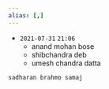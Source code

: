 ```yaml
---
alias: [,]
---
```


- `2021-07-31`  `21:06`
	- anand mohan bose
	- shibchandra deb
	- umesh chandra datta

```query
sadharan brahmo samaj
```
